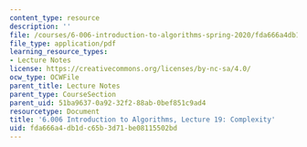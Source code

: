 ```yaml
---
content_type: resource
description: ''
file: /courses/6-006-introduction-to-algorithms-spring-2020/fda666a4db1dc65b3d71be08115502bd_MIT6_006S20_lec19.pdf
file_type: application/pdf
learning_resource_types:
- Lecture Notes
license: https://creativecommons.org/licenses/by-nc-sa/4.0/
ocw_type: OCWFile
parent_title: Lecture Notes
parent_type: CourseSection
parent_uid: 51ba9637-0a92-32f2-88ab-0bef851c9ad4
resourcetype: Document
title: '6.006 Introduction to Algorithms, Lecture 19: Complexity'
uid: fda666a4-db1d-c65b-3d71-be08115502bd
---
```

